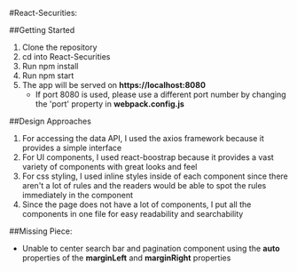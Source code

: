 #React-Securities:

##Getting Started

1. Clone the repository
2. cd into React-Securities
3. Run npm install
4. Run npm start
5. The app will be served on **https://localhost:8080**
   - If port 8080 is used, please use a different port number by changing the 'port' property in **webpack.config.js**
   
##Design Approaches

1. For accessing the data API, I used the axios framework because it provides a simple interface
2. For UI components, I used react-boostrap because it provides a vast variety of components with great looks and feel
3. For css styling, I used inline styles inside of each component since there aren't a lot of rules and the readers would be able to spot the rules immediately in the component
4. Since the page does not have a lot of components, I put all the components in one file for easy readability and searchability

##Missing Piece:

- Unable to center search bar and pagination component using the **auto** properties of the **marginLeft** and **marginRight** properties 



